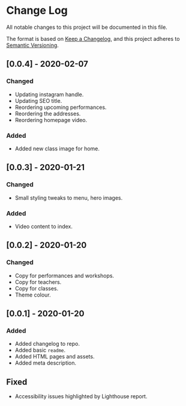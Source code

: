 # Change Log

All notable changes to this project will be documented in this file.

The format is based on [Keep a Changelog](https://keepachangelog.com/en/1.0.0/),
and this project adheres to [Semantic Versioning](https://semver.org/spec/v2.0.0.html).

## [0.0.4] - 2020-02-07

### Changed

- Updating instagram handle.
- Updating SEO title.
- Reordering upcoming performances.
- Reordering the addresses.
- Reordering homepage video.

### Added

- Added new class image for home.

## [0.0.3] - 2020-01-21

### Changed

- Small styling tweaks to menu, hero images.

### Added

- Video content to index.

## [0.0.2] - 2020-01-20

### Changed

- Copy for performances and workshops.
- Copy for teachers.
- Copy for classes.
- Theme colour.

## [0.0.1] - 2020-01-20

### Added

- Added changelog to repo.
- Added basic `readme`.
- Added HTML pages and assets.
- Added meta description.

## Fixed

- Accessibility issues highlighted by Lighthouse report.
